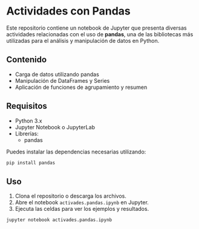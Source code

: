 # Actividades con Pandas

Este repositorio contiene un notebook de Jupyter que presenta diversas actividades relacionadas con el uso de **pandas**, una de las bibliotecas más utilizadas para el análisis y manipulación de datos en Python.

## Contenido

- Carga de datos utilizando pandas
- Manipulación de DataFrames y Series
- Aplicación de funciones de agrupamiento y resumen

## Requisitos

- Python 3.x
- Jupyter Notebook o JupyterLab
- Librerías:
  - pandas

Puedes instalar las dependencias necesarias utilizando:

```bash
pip install pandas
```

## Uso

1. Clona el repositorio o descarga los archivos.
2. Abre el notebook `activades.pandas.ipynb` en Jupyter.
3. Ejecuta las celdas para ver los ejemplos y resultados.

```bash
jupyter notebook activades.pandas.ipynb
```
